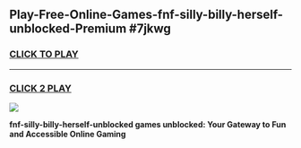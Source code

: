 
## Play-Free-Online-Games-fnf-silly-billy-herself-unblocked-Premium #7jkwg
<h3>
<a href="https://premium.freeplayer.one?title=fnf-silly-billy-herself-unblocked&ref=8M">CLICK TO PLAY</a></h3>
<hr>

<h3>
<a href="https://premium.freeplayer.one?title=fnf-silly-billy-herself-unblocked&ref=8M">CLICK 2 PLAY</a>
  
</h3>

<a href="https://premium.freeplayer.one?title=fnf-silly-billy-herself-unblocked&ref=8M"><img src="https://clearcache.store/games.png"></a>


**fnf-silly-billy-herself-unblocked games unblocked: Your Gateway to Fun and Accessible Online Gaming**
